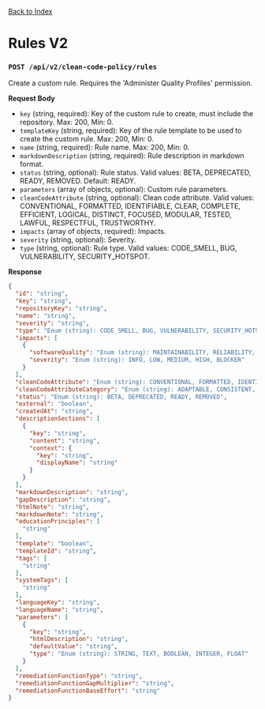 [Back to Index](index.md)

# Rules V2

### `POST /api/v2/clean-code-policy/rules`

Create a custom rule. Requires the 'Administer Quality Profiles' permission.

**Request Body**
- `key` (string, required): Key of the custom rule to create, must include the repository. Max: 200, Min: 0.
- `templateKey` (string, required): Key of the rule template to be used to create the custom rule. Max: 200, Min: 0.
- `name` (string, required): Rule name. Max: 200, Min: 0.
- `markdownDescription` (string, required): Rule description in markdown format.
- `status` (string, optional): Rule status. Valid values: BETA, DEPRECATED, READY, REMOVED. Default: READY.
- `parameters` (array of objects, optional): Custom rule parameters.
- `cleanCodeAttribute` (string, optional): Clean code attribute. Valid values: CONVENTIONAL, FORMATTED, IDENTIFIABLE, CLEAR, COMPLETE, EFFICIENT, LOGICAL, DISTINCT, FOCUSED, MODULAR, TESTED, LAWFUL, RESPECTFUL, TRUSTWORTHY.
- `impacts` (array of objects, required): Impacts.
- `severity` (string, optional): Severity.
- `type` (string, optional): Rule type. Valid values: CODE_SMELL, BUG, VULNERABILITY, SECURITY_HOTSPOT.

**Response**
```json
{
  "id": "string",
  "key": "string",
  "repositoryKey": "string",
  "name": "string",
  "severity": "string",
  "type": "Enum (string): CODE_SMELL, BUG, VULNERABILITY, SECURITY_HOTSPOT",
  "impacts": [
    {
      "softwareQuality": "Enum (string): MAINTAINABILITY, RELIABILITY, SECURITY",
      "severity": "Enum (string): INFO, LOW, MEDIUM, HIGH, BLOCKER"
    }
  ],
  "cleanCodeAttribute": "Enum (string): CONVENTIONAL, FORMATTED, IDENTIFIABLE, CLEAR, COMPLETE, EFFICIENT, LOGICAL, DISTINCT, FOCUSED, MODULAR, TESTED, LAWFUL, RESPECTFUL, TRUSTWORTHY",
  "cleanCodeAttributeCategory": "Enum (string): ADAPTABLE, CONSISTENT, INTENTIONAL, RESPONSIBLE",
  "status": "Enum (string): BETA, DEPRECATED, READY, REMOVED",
  "external": "boolean",
  "createdAt": "string",
  "descriptionSections": [
    {
      "key": "string",
      "content": "string",
      "context": {
        "key": "string",
        "displayName": "string"
      }
    }
  ],
  "markdownDescription": "string",
  "gapDescription": "string",
  "htmlNote": "string",
  "markdownNote": "string",
  "educationPrinciples": [
    "string"
  ],
  "template": "boolean",
  "templateId": "string",
  "tags": [
    "string"
  ],
  "systemTags": [
    "string"
  ],
  "languageKey": "string",
  "languageName": "string",
  "parameters": [
    {
      "key": "string",
      "htmlDescription": "string",
      "defaultValue": "string",
      "type": "Enum (string): STRING, TEXT, BOOLEAN, INTEGER, FLOAT"
    }
  ],
  "remediationFunctionType": "string",
  "remediationFunctionGapMultiplier": "string",
  "remediationFunctionBaseEffort": "string"
}
```
